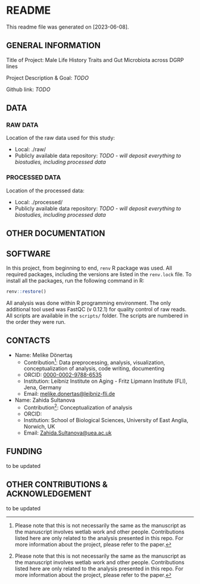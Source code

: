 # README

This readme file was generated on [2023-06-08].

## GENERAL INFORMATION

Title of Project: Male Life History Traits and Gut Microbiota across DGRP lines

Project Description & Goal:
*TODO*

Github link:
*TODO*

## DATA

### RAW DATA

Location of the raw data used for this study:

- Local: ./raw/
- Publicly available data repository:
*TODO - will deposit everything to biostudies, including processed data*

### PROCESSED DATA

Location of the processed data:

- Local: ./processed/
- Publicly available data repository:
*TODO - will deposit everything to biostudies, including processed data*

## OTHER DOCUMENTATION

## SOFTWARE

In this project, from beginning to end, `renv` R package was used. All required packages, including the versions are listed in the `renv.lock` file. To install all the packages, run the following command in R:

```r
renv::restore()
```

All analysis was done within R programming environment. The only additional tool used was FastQC (v 0.12.1) for quality control of raw reads. All scripts are available in the `scripts/` folder. The scripts are numbered in the order they were run.

## CONTACTS

- Name: Melike Dönertaş
  - Contribution[^1]: Data preprocessing, analysis, visualization, conceptualization of analysis, code writing, documenting
  - ORCID: [0000-0002-9788-6535](https://orcid.org/0000-0002-9788-6535)
  - Institution: Leibniz Institute on Aging - Fritz Lipmann Institute (FLI), Jena, Germany
  - Email: <melike.donertas@leibniz-fli.de>
- Name: Zahida Sultanova
  - Contribution[^1]: Conceptualization of analysis
  - ORCID:
  - Institution: School of Biological Sciences, University of East Anglia, Norwich, UK
  - Email: <Zahida.Sultanova@uea.ac.uk>

[^1]: Please note that this is not necessarily the same as the manuscript as the manuscript involves wetlab work and other people. Contributions listed here are only related to the analysis presented in this repo. For more information about the project, please refer to the paper.

## FUNDING

to be updated

## OTHER CONTRIBUTIONS & ACKNOWLEDGEMENT

to be updated
